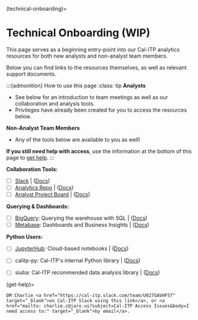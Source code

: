 (technical-onboarding)=
# Technical Onboarding (WIP)
This page serves as a beginning entry-point into our Cal-ITP analytics resources for both new analysts and non-analyst team members.

Below you can find links to the resources themselves, as well as relevant support documents.

:::{admonition} How to use this page
:class: tip
**Analysts**
* See below for an introduction to team meetings as well as our collaboration and analysis tools.
* Privileges have already been created for you to access the resources below.

**Non-Analyst Team Members**
* Any of the tools below are available to you as well!

**If you still need help with access**, use the information at the bottom of this page to [get help](get-help).
:::

**Collaboration Tools:**

- [ ]  [Slack](https://cal-itp.slack.com) | ([Docs](slack-intro))
- [ ]  [Analytics Repo](https://github.com/cal-itp/data-analyses) | ([Docs](analytics-repo))
- [ ]  [Analyst Project Board](https://github.com/cal-itp/data-infra/projects/6) | ([Docs](analytics-project-board))

**Querying & Dashboards:**

- [ ]  [BigQuery](https://console.cloud.google.com/bigquery/): Querying the warehouse with SQL | ([Docs](big-query))
- [ ]  [Metabase](https://dashboards.calitp.org/): Dashboards and Business Insights | ([Docs](metabase))

**Python Users:**

- [ ]  [JupyterHub](https://hubtest.k8s.calitp.jarv.us/): Cloud-based notebooks | ([Docs](jupyterhub))
- [ ]  calitp-py: Cal-ITP's internal Python library | ([Docs](calitp))
- [ ]  siuba: Cal-ITP recommended data analysis library | ([Docs](siuba))


(get-help)=
```{admonition} Still need access to a tool above?
DM Charlie <a href="https://cal-itp.slack.com/team/U027GAVHFST" target="_blank">on Cal-ITP Slack using this link</a>, or <a href="mailto: charlie.c@jarv.us?subject=Cal-ITP Access Issues&body=I need access to:" target="_blank">by email</a>.
```
